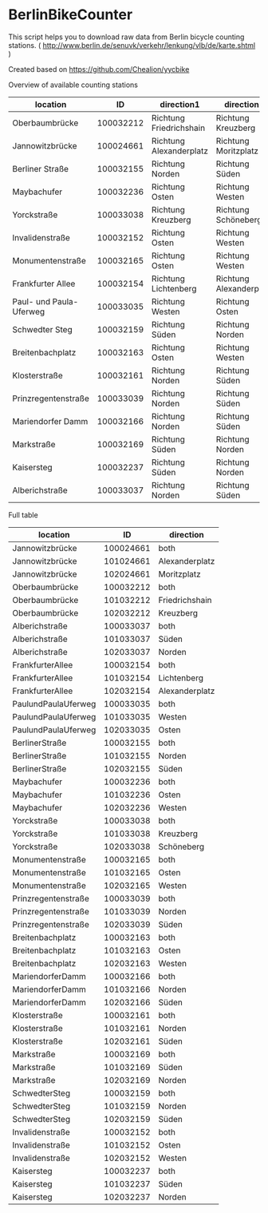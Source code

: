 # BerlinBikeCounter

This script helps you to download raw data from Berlin bicycle counting stations. ( http://www.berlin.de/senuvk/verkehr/lenkung/vlb/de/karte.shtml )

Created based on https://github.com/Chealion/yycbike

Overview of available counting stations

location |     ID    | direction1 | direction2 
---------|-----------|------------|-----------
Oberbaumbrücke|100032212| Richtung Friedrichshain| Richtung Kreuzberg
Jannowitzbrücke|100024661| Richtung Alexanderplatz| Richtung Moritzplatz
Berliner Straße|100032155| Richtung Norden| Richtung Süden
Maybachufer|100032236| Richtung Osten| Richtung Westen
Yorckstraße|100033038| Richtung Kreuzberg| Richtung Schöneberg
Invalidenstraße|100032152| Richtung Osten| Richtung Westen
Monumentenstraße|100032165| Richtung Osten| Richtung Westen
Frankfurter Allee|100032154| Richtung Lichtenberg| Richtung Alexanderplatz
Paul- und Paula-Uferweg|100033035| Richtung Westen| Richtung Osten
Schwedter Steg|100032159| Richtung Süden| Richtung Norden
Breitenbachplatz|100032163| Richtung Osten| Richtung Westen
Klosterstraße|100032161| Richtung Norden| Richtung Süden
Prinzregentenstraße|100033039| Richtung Norden| Richtung Süden
Mariendorfer Damm|100032166| Richtung Norden| Richtung Süden
Markstraße|100032169| Richtung Süden| Richtung Norden
Kaisersteg|100032237| Richtung Süden| Richtung Norden
Alberichstraße|100033037| Richtung Norden| Richtung Süden


Full table

location|ID|direction
---------|-----------|------------
Jannowitzbrücke|100024661|both
Jannowitzbrücke|101024661|Alexanderplatz
Jannowitzbrücke|102024661|Moritzplatz
Oberbaumbrücke|100032212|both
Oberbaumbrücke|101032212|Friedrichshain
Oberbaumbrücke|102032212|Kreuzberg
Alberichstraße|100033037|both
Alberichstraße|101033037|Süden
Alberichstraße|102033037|Norden
FrankfurterAllee|100032154|both
FrankfurterAllee|101032154|Lichtenberg
FrankfurterAllee|102032154|Alexanderplatz
PaulundPaulaUferweg|100033035|both
PaulundPaulaUferweg|101033035|Westen
PaulundPaulaUferweg|102033035|Osten
BerlinerStraße|100032155|both
BerlinerStraße|101032155|Norden
BerlinerStraße|102032155|Süden
Maybachufer|100032236|both
Maybachufer|101032236|Osten
Maybachufer|102032236|Westen
Yorckstraße|100033038|both
Yorckstraße|101033038|Kreuzberg
Yorckstraße|102033038|Schöneberg
Monumentenstraße|100032165|both
Monumentenstraße|101032165|Osten
Monumentenstraße|102032165|Westen
Prinzregentenstraße|100033039|both
Prinzregentenstraße|101033039|Norden
Prinzregentenstraße|102033039|Süden
Breitenbachplatz|100032163|both
Breitenbachplatz|101032163|Osten
Breitenbachplatz|102032163|Westen
MariendorferDamm|100032166|both
MariendorferDamm|101032166|Norden
MariendorferDamm|102032166|Süden
Klosterstraße|100032161|both
Klosterstraße|101032161|Norden
Klosterstraße|102032161|Süden
Markstraße|100032169|both
Markstraße|101032169|Süden
Markstraße|102032169|Norden
SchwedterSteg|100032159|both
SchwedterSteg|101032159|Norden
SchwedterSteg|102032159|Süden
Invalidenstraße|100032152|both
Invalidenstraße|101032152|Osten
Invalidenstraße|102032152|Westen
Kaisersteg|100032237|both
Kaisersteg|101032237|Süden
Kaisersteg|102032237|Norden
